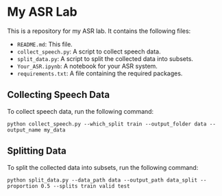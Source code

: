 # My ASR Lab
This is a repository for my ASR lab. It contains the following files:
- `README.md`: This file.
- `collect_speech.py`: A script to collect speech data.
- `split_data.py`: A script to split the collected data into subsets.
- `Your_ASR.ipynb`: A notebook for your ASR system.
- `requirements.txt`: A file containing the required packages.

## Collecting Speech Data
To collect speech data, run the following command:
```
python collect_speech.py --which_split train --output_folder data --output_name my_data
```

## Splitting Data
To split the collected data into subsets, run the following command:
```
python split_data.py --data_path data --output_path data_split --proportion 0.5 --splits train valid test
```